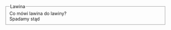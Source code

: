 <FIELDSET>
  <LEGEND> Lawina </LEGEND>
  Co mówi lawina do lawiny? <br>
  Spadamy stąd<br>
  </FIELDSET

